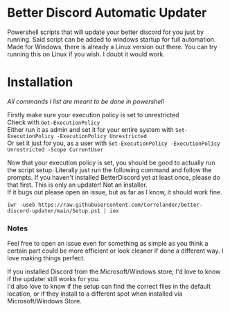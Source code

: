 # Better Discord Automatic Updater
Powershell scripts that will update your better discord for you just by running. Said script can be added to windows startup for full automation.
Made for Windows, there is already a Linux version out there. You can try running this on Linux if you wish. I doubt it would work.

# Installation
_All commands I list are meant to be done in powershell_  
  
Firstly make sure your execution policy is set to unrestricted  
Check with `Get-ExecutionPolicy`  
Either run it as admin and set it for your entire system with `Set-ExecutionPolicy -ExecutionPolicy Unrestricted`  
Or set it just for you, as a user with `Set-ExecutionPolicy -ExecutionPolicy Unrestricted -Scope CurrentUser`  

Now that your execution policy is set, you should be good to actually run the script setup. Literally just run the following command and follow the prompts. If you haven't installed BetterDiscord yet at least once, please do that first. This is only an updater! Not an installer.  
If it bugs out please open an issue, but as far as I know, it should work fine.  
```
iwr -useb https://raw.githubusercontent.com/Correlander/better-discord-updater/main/Setup.ps1 | iex
```  
  
### Notes
Feel free to open an issue even for something as simple as you think a certain part could be more efficient or look cleaner if done a different way. I love making things perfect.  
  
If you installed Discord from the Microsoft/Windows store, I'd love to know if the updater still works for you.  
I'd also love to know if the setup can find the correct files in the default location, or if they install to a different spot when installed via Microsoft/Windows Store.  
